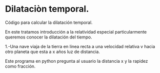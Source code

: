 # Dilataciòn temporal.
Código para calcular la dilatación temporal.

En este tratamos introducción a la relatividad especial particularmente queremos conocer la dilatación del tiempo.

1.-Una nave viaja de la tierra en linea recta a una velocidad relativa v hacia otro planeta que esta a x años luz
de distancia.

Este programa en python pregunta al usuario la distancia x y la rapidez como fracción.
